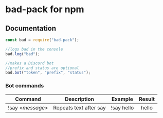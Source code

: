 # bad-pack for npm

## Documentation

```js
const bad = require("bad-pack");

//logs bad in the console
bad.log("bad");

//makes a Discord bot
//prefix and status are optional
bad.bot("token", "prefix", "status");
```

### Bot commands

| Command       | Description| Example           | Result      |
| ------------- |:-------------:|:-------------:|:-------------:|
|!say <*message*> | Repeats text after say | !say hello | hello